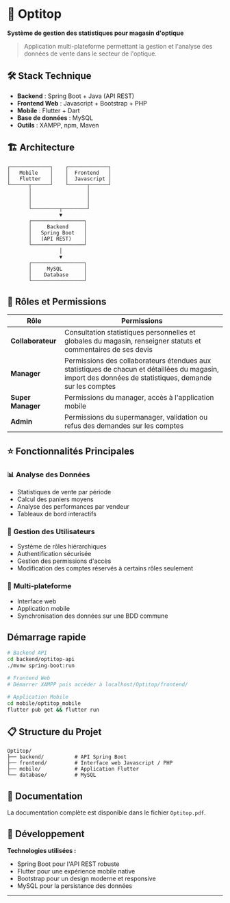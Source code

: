 # 🏥 Optitop

**Système de gestion des statistiques pour magasin d'optique**

> Application multi-plateforme permettant la gestion et l'analyse des données de vente dans le secteur de l'optique.

## 🛠️ Stack Technique

- **Backend** : Spring Boot + Java (API REST)
- **Frontend Web** : Javascript + Bootstrap + PHP  
- **Mobile** : Flutter + Dart
- **Base de données** : MySQL
- **Outils** : XAMPP, npm, Maven

## 🏗️ Architecture

```
┌─────────────┐    ┌─────────────┐
│   Mobile    │    │  Frontend   │
│   Flutter   │    │  Javascript │
└──────┬──────┘    └──────┬──────┘
       │                  │
       │                  │ 
       │                  │
       └─────────┬────────┘
                 ▼
       ┌─────────────────┐
       │     Backend     │
       │   Spring Boot   │
       │   (API REST)    │
       └─────────────────┘
                 │
                 ▼
       ┌─────────────────┐
       │     MySQL       │
       │    Database     │
       └─────────────────┘
```
## 👥 Rôles et Permissions

| Rôle | Permissions |
|------|-------------|
| **Collaborateur** | Consultation statistiques personnelles et globales du magasin, renseigner statuts et commentaires de ses devis |
| **Manager** | Permissions des collaborateurs étendues aux statistiques de chacun et détaillées du magasin, import des données de statistiques, demande sur les comptes |
| **Super Manager** | Permissions du manager, accès à l'application mobile |
| **Admin** | Permissions du supermanager, validation ou refus des demandes sur les comptes |

## ⭐ Fonctionnalités Principales

### 📊 **Analyse des Données**
- Statistiques de vente par période
- Calcul des paniers moyens
- Analyse des performances par vendeur
- Tableaux de bord interactifs

### 👥 **Gestion des Utilisateurs**  
- Système de rôles hiérarchiques
- Authentification sécurisée
- Gestion des permissions d'accès
- Modification des comptes réservés à certains rôles seulement

### 📱 **Multi-plateforme**
- Interface web
- Application mobile
- Synchronisation des données sur une BDD commune

## Démarrage rapide
```bash
# Backend API
cd backend/optitop-api
./mvnw spring-boot:run

# Frontend Web
# Démarrer XAMPP puis accéder à localhost/Optitop/frontend/

# Application Mobile
cd mobile/optitop_mobile
flutter pub get && flutter run
```

## 📋 Structure du Projet

```
Optitop/
├── backend/          # API Spring Boot
├── frontend/         # Interface web Javascript / PHP
├── mobile/           # Application Flutter
└── database/         # MySQL
```

## 📄 Documentation

La documentation complète est disponible dans le fichier `Optitop.pdf`.

## 🔧 Développement

**Technologies utilisées :**
- Spring Boot pour l'API REST robuste
- Flutter pour une expérience mobile native
- Bootstrap pour un design moderne et responsive
- MySQL pour la persistance des données

---
